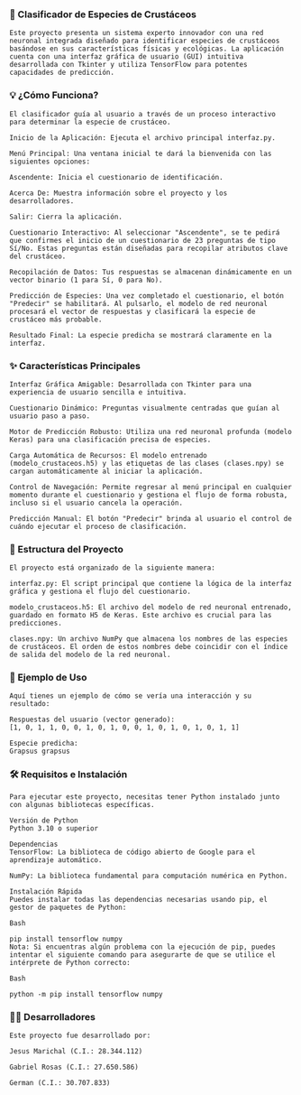### 🦀 Clasificador de Especies de Crustáceos
    Este proyecto presenta un sistema experto innovador con una red neuronal integrada diseñado para identificar especies de crustáceos basándose en sus características físicas y ecológicas. La aplicación cuenta con una interfaz gráfica de usuario (GUI) intuitiva desarrollada con Tkinter y utiliza TensorFlow para potentes capacidades de predicción.

### 💡 ¿Cómo Funciona?
    El clasificador guía al usuario a través de un proceso interactivo para determinar la especie de crustáceo.

    Inicio de la Aplicación: Ejecuta el archivo principal interfaz.py.

    Menú Principal: Una ventana inicial te dará la bienvenida con las siguientes opciones:

    Ascendente: Inicia el cuestionario de identificación.

    Acerca De: Muestra información sobre el proyecto y los desarrolladores.

    Salir: Cierra la aplicación.

    Cuestionario Interactivo: Al seleccionar "Ascendente", se te pedirá que confirmes el inicio de un cuestionario de 23 preguntas de tipo Sí/No. Estas preguntas están diseñadas para recopilar atributos clave del crustáceo.

    Recopilación de Datos: Tus respuestas se almacenan dinámicamente en un vector binario (1 para Sí, 0 para No).

    Predicción de Especies: Una vez completado el cuestionario, el botón "Predecir" se habilitará. Al pulsarlo, el modelo de red neuronal procesará el vector de respuestas y clasificará la especie de crustáceo más probable.

    Resultado Final: La especie predicha se mostrará claramente en la interfaz.

### ✨ Características Principales
    Interfaz Gráfica Amigable: Desarrollada con Tkinter para una experiencia de usuario sencilla e intuitiva.

    Cuestionario Dinámico: Preguntas visualmente centradas que guían al usuario paso a paso.

    Motor de Predicción Robusto: Utiliza una red neuronal profunda (modelo Keras) para una clasificación precisa de especies.

    Carga Automática de Recursos: El modelo entrenado (modelo_crustaceos.h5) y las etiquetas de las clases (clases.npy) se cargan automáticamente al iniciar la aplicación.

    Control de Navegación: Permite regresar al menú principal en cualquier momento durante el cuestionario y gestiona el flujo de forma robusta, incluso si el usuario cancela la operación.

    Predicción Manual: El botón "Predecir" brinda al usuario el control de cuándo ejecutar el proceso de clasificación.

### 📁 Estructura del Proyecto
    El proyecto está organizado de la siguiente manera:

    interfaz.py: El script principal que contiene la lógica de la interfaz gráfica y gestiona el flujo del cuestionario.

    modelo_crustaceos.h5: El archivo del modelo de red neuronal entrenado, guardado en formato H5 de Keras. Este archivo es crucial para las predicciones.

    clases.npy: Un archivo NumPy que almacena los nombres de las especies de crustáceos. El orden de estos nombres debe coincidir con el índice de salida del modelo de la red neuronal.

### 🎯 Ejemplo de Uso
    Aquí tienes un ejemplo de cómo se vería una interacción y su resultado:

    Respuestas del usuario (vector generado):
    [1, 0, 1, 1, 0, 0, 1, 0, 1, 0, 0, 1, 0, 1, 0, 1, 0, 1, 1]

    Especie predicha:
    Grapsus grapsus

### 🛠️ Requisitos e Instalación
    Para ejecutar este proyecto, necesitas tener Python instalado junto con algunas bibliotecas específicas.

    Versión de Python
    Python 3.10 o superior

    Dependencias
    TensorFlow: La biblioteca de código abierto de Google para el aprendizaje automático.

    NumPy: La biblioteca fundamental para computación numérica en Python.

    Instalación Rápida
    Puedes instalar todas las dependencias necesarias usando pip, el gestor de paquetes de Python:

    Bash

    pip install tensorflow numpy
    Nota: Si encuentras algún problema con la ejecución de pip, puedes intentar el siguiente comando para asegurarte de que se utilice el intérprete de Python correcto:

    Bash

    python -m pip install tensorflow numpy

### 👨‍💻 Desarrolladores
    Este proyecto fue desarrollado por:

    Jesus Marichal (C.I.: 28.344.112)

    Gabriel Rosas (C.I.: 27.650.586)

    German (C.I.: 30.707.833)

